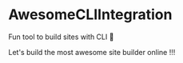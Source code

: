 # AwesomeCLIIntegration

Fun tool to build sites with CLI :star2:

Let's build the most awesome site builder online !!!
